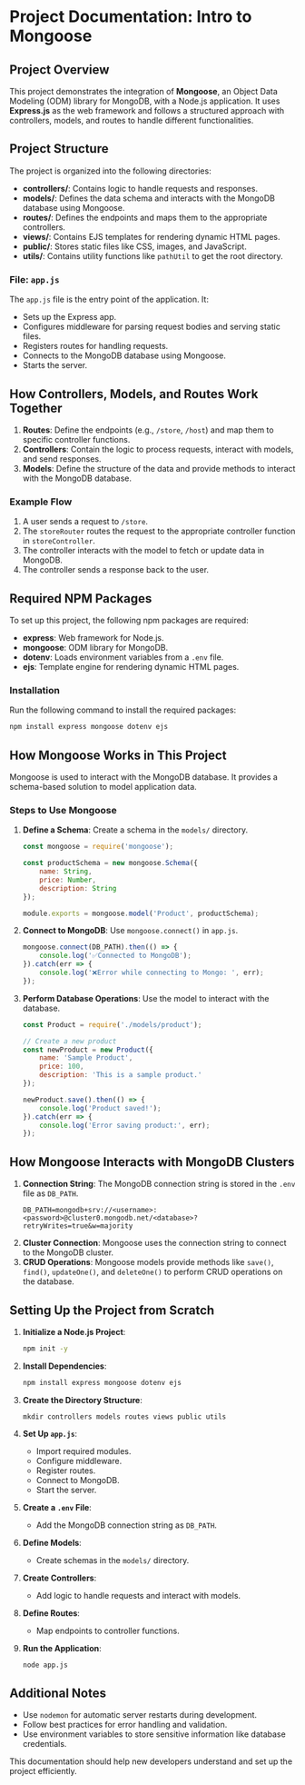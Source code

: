 # Project Documentation: Intro to Mongoose

## Project Overview
This project demonstrates the integration of **Mongoose**, an Object Data Modeling (ODM) library for MongoDB, with a Node.js application. It uses **Express.js** as the web framework and follows a structured approach with controllers, models, and routes to handle different functionalities.

## Project Structure
The project is organized into the following directories:

- **controllers/**: Contains logic to handle requests and responses.
- **models/**: Defines the data schema and interacts with the MongoDB database using Mongoose.
- **routes/**: Defines the endpoints and maps them to the appropriate controllers.
- **views/**: Contains EJS templates for rendering dynamic HTML pages.
- **public/**: Stores static files like CSS, images, and JavaScript.
- **utils/**: Contains utility functions like `pathUtil` to get the root directory.

### File: `app.js`
The `app.js` file is the entry point of the application. It:
- Sets up the Express app.
- Configures middleware for parsing request bodies and serving static files.
- Registers routes for handling requests.
- Connects to the MongoDB database using Mongoose.
- Starts the server.

## How Controllers, Models, and Routes Work Together
1. **Routes**: Define the endpoints (e.g., `/store`, `/host`) and map them to specific controller functions.
2. **Controllers**: Contain the logic to process requests, interact with models, and send responses.
3. **Models**: Define the structure of the data and provide methods to interact with the MongoDB database.

### Example Flow
1. A user sends a request to `/store`.
2. The `storeRouter` routes the request to the appropriate controller function in `storeController`.
3. The controller interacts with the model to fetch or update data in MongoDB.
4. The controller sends a response back to the user.

## Required NPM Packages
To set up this project, the following npm packages are required:

- **express**: Web framework for Node.js.
- **mongoose**: ODM library for MongoDB.
- **dotenv**: Loads environment variables from a `.env` file.
- **ejs**: Template engine for rendering dynamic HTML pages.

### Installation
Run the following command to install the required packages:
```bash
npm install express mongoose dotenv ejs
```

## How Mongoose Works in This Project
Mongoose is used to interact with the MongoDB database. It provides a schema-based solution to model application data.

### Steps to Use Mongoose
1. **Define a Schema**: Create a schema in the `models/` directory.
   ```javascript
   const mongoose = require('mongoose');

   const productSchema = new mongoose.Schema({
       name: String,
       price: Number,
       description: String
   });

   module.exports = mongoose.model('Product', productSchema);
   ```

2. **Connect to MongoDB**: Use `mongoose.connect()` in `app.js`.
   ```javascript
   mongoose.connect(DB_PATH).then(() => {
       console.log('✅Connected to MongoDB');
   }).catch(err => {
       console.log('❌Error while connecting to Mongo: ', err);
   });
   ```

3. **Perform Database Operations**: Use the model to interact with the database.
   ```javascript
   const Product = require('./models/product');

   // Create a new product
   const newProduct = new Product({
       name: 'Sample Product',
       price: 100,
       description: 'This is a sample product.'
   });

   newProduct.save().then(() => {
       console.log('Product saved!');
   }).catch(err => {
       console.log('Error saving product:', err);
   });
   ```

## How Mongoose Interacts with MongoDB Clusters
1. **Connection String**: The MongoDB connection string is stored in the `.env` file as `DB_PATH`.
   ```env
   DB_PATH=mongodb+srv://<username>:<password>@cluster0.mongodb.net/<database>?retryWrites=true&w=majority
   ```
2. **Cluster Connection**: Mongoose uses the connection string to connect to the MongoDB cluster.
3. **CRUD Operations**: Mongoose models provide methods like `save()`, `find()`, `updateOne()`, and `deleteOne()` to perform CRUD operations on the database.

## Setting Up the Project from Scratch
1. **Initialize a Node.js Project**:
   ```bash
   npm init -y
   ```

2. **Install Dependencies**:
   ```bash
   npm install express mongoose dotenv ejs
   ```

3. **Create the Directory Structure**:
   ```
   mkdir controllers models routes views public utils
   ```

4. **Set Up `app.js`**:
   - Import required modules.
   - Configure middleware.
   - Register routes.
   - Connect to MongoDB.
   - Start the server.

5. **Create a `.env` File**:
   - Add the MongoDB connection string as `DB_PATH`.

6. **Define Models**:
   - Create schemas in the `models/` directory.

7. **Create Controllers**:
   - Add logic to handle requests and interact with models.

8. **Define Routes**:
   - Map endpoints to controller functions.

9. **Run the Application**:
   ```bash
   node app.js
   ```

## Additional Notes
- Use `nodemon` for automatic server restarts during development.
- Follow best practices for error handling and validation.
- Use environment variables to store sensitive information like database credentials.

This documentation should help new developers understand and set up the project efficiently.